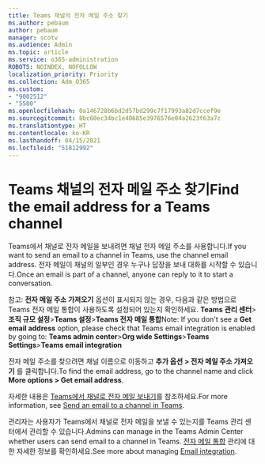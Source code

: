 ```yaml
---
title: Teams 채널의 전자 메일 주소 찾기
ms.author: pebaum
author: pebaum
manager: scotv
ms.audience: Admin
ms.topic: article
ms.service: o365-administration
ROBOTS: NOINDEX, NOFOLLOW
localization_priority: Priority
ms.collection: Adm_O365
ms.custom:
- "9002512"
- "5580"
ms.openlocfilehash: 0a146728b6bd2d57bd299c7f17993a82d7ccef9e
ms.sourcegitcommit: 8bc60ec34bc1e40685e3976576e04a2623f63a7c
ms.translationtype: HT
ms.contentlocale: ko-KR
ms.lasthandoff: 04/15/2021
ms.locfileid: "51812992"
---
```

# <a name="find-the-email-address-for-a-teams-channel"></a><span data-ttu-id="b964f-102">Teams 채널의 전자 메일 주소 찾기</span><span class="sxs-lookup"><span data-stu-id="b964f-102">Find the email address for a Teams channel</span></span>

<span data-ttu-id="b964f-103">Teams에서 채널로 전자 메일을 보내려면 채널 전자 메일 주소를 사용합니다.</span><span class="sxs-lookup"><span data-stu-id="b964f-103">If you want to send an email to a channel in Teams, use the channel email address.</span></span> <span data-ttu-id="b964f-104">전자 메일이 채널의 일부인 경우 누구나 답장을 보내 대화를 시작할 수 있습니다.</span><span class="sxs-lookup"><span data-stu-id="b964f-104">Once an email is part of a channel, anyone can reply to it to start a conversation.</span></span>

<span data-ttu-id="b964f-105">참고: **전자 메일 주소 가져오기** 옵션이 표시되지 않는 경우, 다음과 같은 방법으로 Teams 전자 메일 통합이 사용하도록 설정되어 있는지 확인하세요. **Teams 관리 센터**>**조직 규모 설정**>**Teams 설정**>**Teams 전자 메일 통합**</span><span class="sxs-lookup"><span data-stu-id="b964f-105">Note: If you don't see a **Get email address** option, please check that Teams email integration is enabled by going to: **Teams admin center**>**Org wide Settings**>**Teams Settings**>**Teams email integration**</span></span>

<span data-ttu-id="b964f-106">전자 메일 주소를 찾으려면 채널 이름으로 이동하고 **추가 옵션 > 전자 메일 주소 가져오기** 를 클릭합니다.</span><span class="sxs-lookup"><span data-stu-id="b964f-106">To find the email address, go to the channel name and click **More options > Get email address**.</span></span>

<span data-ttu-id="b964f-107">자세한 내용은 [Teams에서 채널로 전자 메일 보내기](https://support.office.com/article/send-an-email-to-a-channel-in-teams-d91db004-d9d7-4a47-82e6-fb1b16dfd51e)를 참조하세요.</span><span class="sxs-lookup"><span data-stu-id="b964f-107">For more information, see [Send an email to a channel in Teams](https://support.office.com/article/send-an-email-to-a-channel-in-teams-d91db004-d9d7-4a47-82e6-fb1b16dfd51e).</span></span>

<span data-ttu-id="b964f-108">관리자는 사용자가 Teams에서 채널로 전자 메일을 보낼 수 있는지를 Teams 관리 센터에서 관리할 수 있습니다.</span><span class="sxs-lookup"><span data-stu-id="b964f-108">Admins can manage in the Teams Admin Center whether users can send email to a channel in Teams.</span></span> <span data-ttu-id="b964f-109">[전자 메일 통합](https://docs.microsoft.com/microsoftteams/enable-features-office-365#email-integration) 관리에 대한 자세한 정보를 확인하세요.</span><span class="sxs-lookup"><span data-stu-id="b964f-109">See more about managing [Email integration](https://docs.microsoft.com/microsoftteams/enable-features-office-365#email-integration).</span></span>
